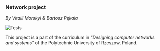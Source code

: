 ### Network project

*By Vitalii Morskyi & Bartosz Pękała*

![Tests](https://github.com/FrightenedFox/Networks-and-Graphs/actions/workflows/test.yml/badge.svg)

This project is a part of the curriculum in *"Designing computer networks and systems"* of the Polytechnic University of Rzeszow, Poland.
